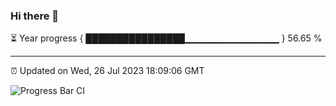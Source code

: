 ### Hi there 👋

⏳ Year progress { ████████████████▁▁▁▁▁▁▁▁▁▁▁▁▁▁ } 56.65 %

---

⏰ Updated on Wed, 26 Jul 2023 18:09:06 GMT

![Progress Bar CI](https://github.com/Shyam-Makwana/GitHub-Actions-Demo/workflows/Progress%20Bar%20CI/badge.svg)
